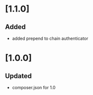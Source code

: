 # [1.1.0]
## Added
- added prepend to chain authenticator

# [1.0.0]
## Updated
- composer.json for 1.0
